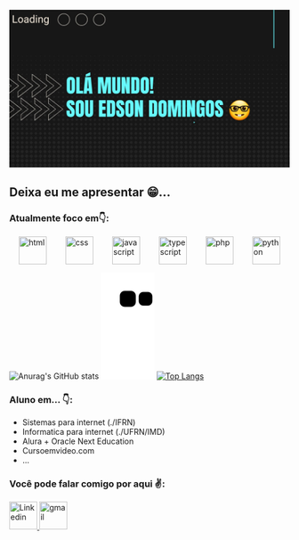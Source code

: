 ![capa](./capa.jpeg)

## Deixa eu me apresentar 😁...

### Atualmente foco em👇:
<section style="display:flex;justify-content:space-around">
  <img width="50px" height="50px" src="https://img.icons8.com/color/2x/html-5.png" title="html">
  <img width="50px" height="50px" src="https://img.icons8.com/color/2x/css3.png" title="css">
  <img width="50px" height="50px" src="https://img.icons8.com/color/2x/javascript.png" title="javascript">
  <img width="50px" height="50px" src="https://img.icons8.com/color/2x/typescript.png" title="typescript">
  <img width="50px" height="50px" src="https://img.icons8.com/color/2x/php.png" title="php">
  <img width="50px" height="50px" src="https://img.icons8.com/color/2x/python.png" title="python">
</section>

![Anurag's GitHub stats](https://github-readme-stats.vercel.app/api?username=Edsondomingos&hide=issues,prs,stars&theme=tokyonight)
![snake gif](https://github.com/Edsondomingos/Edsondomingos/blob/output/github-contribution-grid-snake.svg)
[![Top Langs](https://github-readme-stats.vercel.app/api/top-langs/?username=Edsondomingos&layout=compact)](https://github.com/anuraghazra/github-readme-stats)

### Aluno em... 👇:  
* Sistemas para internet (./IFRN)  
* Informatica para internet (./UFRN/IMD)
* Alura + Oracle Next Education
* Cursoemvideo.com
* ...

### Você pode falar comigo por aqui ✌:
<a href="http://linkedin.com/in/edson-domingos" target="_blank">
  <img width="50px" height="50px" src="https://img.icons8.com/external-justicon-flat-justicon/2x/external-linkedin-social-media-justicon-flat-justicon.png" title="Linkedin"/>
</a>
<a href="http://linkedin.com/in/edson-domingos" target="_blank">
  <img width="50px" height="50px" src="https://img.icons8.com/external-justicon-flat-justicon/2x/external-gmail-social-media-justicon-flat-justicon.png" title="gmail"/>
</a>

